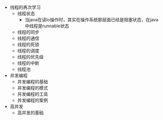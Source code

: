 * 线程的再次学习
  * 线程状态
    * 当java在读Io操作时，其实在操作系统那层面已经是阻塞状态，在java中线程是runnable状态
  * 线程的同步
  * 线程的通信
  * 线程的死锁
  * 线程的调度
  * 线程的优先级
  * 线程的中断
  * 线程池
* 并发编程
  * 并发编程的基础
  * 并发编程的模式
  * 并发编程的工具
  * 并发编程的案例
* 高并发
  * 高并发的基础

